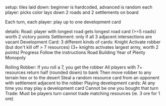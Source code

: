 setup:
	tiles laid down:
		beginner is hardcoded, advanced is random
	each player:
		picks color
		lays down 2 roads and 2 settlements on board

Each turn, each player:
	play up to one development card

details:
	Road:
		player with longest road gets longest road card (>=5 roads)
			worth 2 victory points
	Settlement:
		only if all 3 adjacent intersections are vacant
	Development Card:
		3 different kinds of cards:
			Knight
				Activate robber (but don't kill off > 7 resources)
				(3+ knights activates largest army, worth 2 points)
			Progress
				Follow the instructions
					Road Building
					Year of Plenty
					Monopoly

Rolling Robber:
	If you roll a 7, you get the robber
	All players with 7+ resources return half (rounded down) to bank
	Then move robber to any terrain hex or to the desert
	Steal a random resource card from an opponent with settlement adjacent to the robber
Playing development cards:
	At any time you may play a development card
	Cannot be one you bought that turn
Trade:
	Must be players turn
	cannot trade matching resources (ie. 3 ore for 1 ore)
